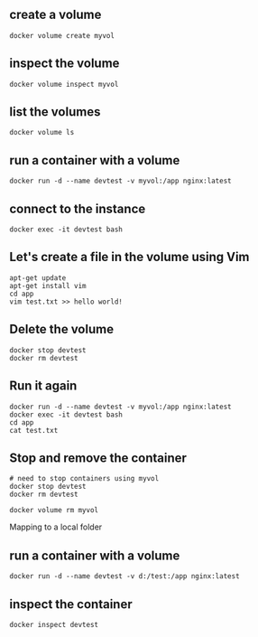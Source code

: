 ## create a volume

    docker volume create myvol

## inspect the volume

    docker volume inspect myvol

## list the volumes

    docker volume ls

## run a container with a volume

    docker run -d --name devtest -v myvol:/app nginx:latest


## connect to the instance

    docker exec -it devtest bash

## Let's create a file in the volume using Vim

    apt-get update
    apt-get install vim
    cd app
    vim test.txt >> hello world!

## Delete the volume 

    docker stop devtest
    docker rm devtest

## Run it again

    docker run -d --name devtest -v myvol:/app nginx:latest
    docker exec -it devtest bash
    cd app
    cat test.txt

## Stop and remove the container
    # need to stop containers using myvol
    docker stop devtest
    docker rm devtest

    docker volume rm myvol

Mapping to a local folder
## run a container with a volume

    docker run -d --name devtest -v d:/test:/app nginx:latest

## inspect the container

    docker inspect devtest